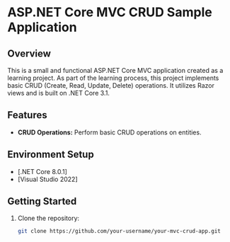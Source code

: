 # ASP.NET Core MVC CRUD Sample Application

## Overview
This is a small and functional ASP.NET Core MVC application created as a learning project. As part of the learning process, this project implements basic CRUD (Create, Read, Update, Delete) operations. It utilizes Razor views and is built on .NET Core 3.1.

## Features
- **CRUD Operations:** Perform basic CRUD operations on entities.

## Environment Setup
- [.NET Core 8.0.1]
- [Visual Studio 2022]

## Getting Started
1. Clone the repository:
   ```bash
   git clone https://github.com/your-username/your-mvc-crud-app.git
